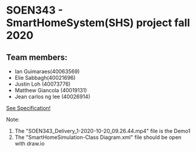 # SOEN343 - SmartHomeSystem(SHS) project fall 2020

## Team members: 
* Ian Guimaraes(40063569)
* Elie Sabbagh(40021696)
* Justin Loh (40073776)
* Matthew Giancola (40019131)
* Jean carlos ng lee (40026914)


[See Specification!](https://docs.google.com/document/d/1jdzdEo8V0MBYU2sUqjqv5uwJ9OgYd-HyppraUGc0Gm0/edit)

Note:
1. The "SOEN343_Delivery_1-2020-10-20_09.26.44.mp4" file is the Demo1
2. The "SmartHomeSimulation-Class Diagram.xml" file should be open with draw.io
